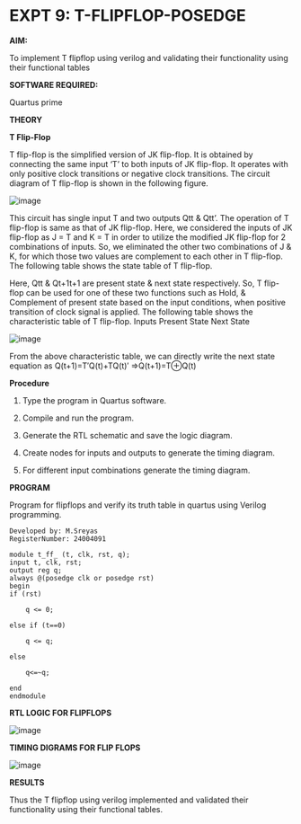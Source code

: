 # EXPT 9: T-FLIPFLOP-POSEDGE

**AIM:**

To implement  T flipflop using verilog and validating their functionality using their functional tables

**SOFTWARE REQUIRED:**

Quartus prime

**THEORY**

**T Flip-Flop**

T flip-flop is the simplified version of JK flip-flop. It is obtained by connecting the same input ‘T’ to both inputs of JK flip-flop. It operates with only positive clock transitions or negative clock transitions. The circuit diagram of T flip-flop is shown in the following figure.

![image](https://github.com/naavaneetha/T-FLIPFLOP-POSEDGE/assets/154305477/458a68fe-2d08-4a9d-ac4f-7ae0480ce0bd)

 
This circuit has single input T and two outputs Qtt & Qtt’. The operation of T flip-flop is same as that of JK flip-flop. Here, we considered the inputs of JK flip-flop as J = T and K = T in order to utilize the modified JK flip-flop for 2 combinations of inputs. So, we eliminated the other two combinations of J & K, for which those two values are complement to each other in T flip-flop. The following table shows the state table of T flip-flop.

Here, Qtt & Qt+1t+1 are present state & next state respectively. So, T flip-flop can be used for one of these two functions such as Hold, & Complement of present state based on the input conditions, when positive transition of clock signal is applied. The following table shows the characteristic table of T flip-flop. Inputs Present State Next State

![image](https://github.com/naavaneetha/T-FLIPFLOP-POSEDGE/assets/154305477/cdd7fb32-539f-4b66-bb8d-f305a153c886)

 
From the above characteristic table, we can directly write the next state equation as Q(t+1)=T′Q(t)+TQ(t)′ ⇒Q(t+1)=T⊕Q(t)

**Procedure**

1. Type the program in Quartus software.

2. Compile and run the program.

3. Generate the RTL schematic and save the logic diagram.

4. Create nodes for inputs and outputs to generate the timing diagram.

5. For different input combinations generate the timing diagram.

**PROGRAM**

Program for flipflops and verify its truth table in quartus using Verilog programming.

```
Developed by: M.Sreyas
RegisterNumber: 24004091
```

```
module t_ff_ (t, clk, rst, q);
input t, clk, rst;
output reg q;
always @(posedge clk or posedge rst)
begin
if (rst)

    q <= 0; 

else if (t==0)

    q <= q; 
 
else
 
    q<=~q;

end
endmodule
```

**RTL LOGIC FOR FLIPFLOPS**

![image](https://github.com/user-attachments/assets/df36148e-7099-4ba8-97d9-9656bd539687)


**TIMING DIGRAMS FOR FLIP FLOPS**

![image](https://github.com/user-attachments/assets/6c2e675c-65d6-4337-be7b-b617b0bb11ca)


**RESULTS**

Thus the T flipflop using verilog implemented and validated their functionality using their functional tables.
